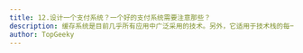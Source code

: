 ```yaml
---
title: 12.设计一个支付系统？一个好的支付系统需要注意那些？
description: 缓存系统是目前几乎所有应用中广泛采用的技术。另外，它适用于技术栈的每一层。例如，在网络领域中，缓存用于 DNS 查找，Web 服务器缓存用于频繁的请求。
author: TopGeeky
---
```


# 

